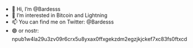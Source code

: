 - 👋 Hi, I’m @Bardesss
- 👀 I’m interested in Bitcoin and Lightning
- 📫 You can find me on Twitter: @Bardesss
- 🟣 or nostr: npub1w4la29u3zv09r6crx5u8yxax0ffxgekzdm2egzjkjckef7xc83fs0ftxcd
